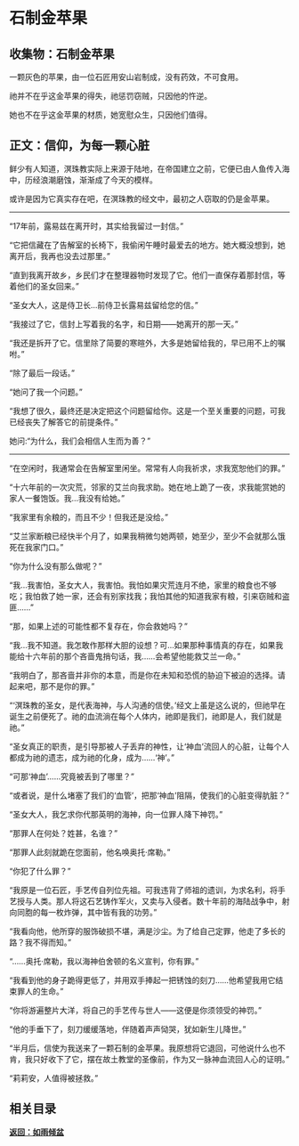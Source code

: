 # 石制金苹果

## 收集物：石制金苹果

一颗灰色的苹果，由一位石匠用安山岩制成，没有药效，不可食用。

祂并不在乎这金苹果的得失，祂惩罚窃贼，只因他的忤逆。

她也不在乎这金苹果的材质，她宽慰众生，只因他们值得。

## 正文：信仰，为每一颗心脏

鲜少有人知道，溟珠教实际上来源于陆地，在帝国建立之前，它便已由人鱼传入海中，历经浪潮磨蚀，渐渐成了今天的模样。

或许是因为它真实存在吧，在溟珠教的经文中，最初之人窃取的仍是金苹果。

---

“17年前，露易兹在离开时，其实给我留过一封信。”

“它把信藏在了告解室的长椅下，我偷闲午睡时最爱去的地方。她大概没想到，她离开后，我再也没去过那里。”

“直到我离开故乡，乡民们才在整理器物时发现了它。他们一直保存着那封信，等着他们的圣女回来。”

“圣女大人，这是侍卫长…前侍卫长露易兹留给您的信。”

“我接过了它，信封上写着我的名字，和日期——她离开的那一天。”

“我还是拆开了它。信里除了简要的寒暄外，大多是她留给我的，早已用不上的嘱咐。”

“除了最后一段话。”

“她问了我一个问题。”

“我想了很久，最终还是决定把这个问题留给你。这是一个至关重要的问题，可我已经丧失了解答它的前提条件。”

她问:“为什么，我们会相信人生而为善？”

---

“在空闲时，我通常会在告解室里闲坐。常常有人向我祈求，求我宽恕他们的罪。”

“十六年前的一次灾荒，邻家的艾兰向我求助。她在地上跪了一夜，求我能赏她的家人一餐饱饭。我…我没有给她。”

“我家里有余粮的，而且不少！但我还是没给。”

“艾兰家断粮已经快半个月了，如果我稍微匀她两顿，她至少，至少不会就那么饿死在我家门口。”

“你为什么没有那么做呢？”

“我…我害怕，圣女大人，我害怕。我怕如果灾荒连月不绝，家里的粮食也不够吃；我怕救了她一家，还会有别家找我；我怕其他的知道我家有粮，引来窃贼和盗匪……”

“那，如果上述的可能性都不复存在，你会救她吗？”

“我…我不知道。我怎敢作那样大胆的设想？可…如果那种事情真的存在，如果我能给十六年前的那个吝啬鬼捎句话，我……会希望他能救艾兰一命。”

“我明白了，那吝啬并非你的本意，而是你在未知和恐慌的胁迫下被迫的选择。请起来吧，那不是你的罪。”

“‘溟珠教的圣女，是代表海神，与人沟通的信使。’经文上虽是这么说的，但祂早在诞生之前便死了。祂的血流淌在每个人体内，祂即是我们，祂即是人，我们就是祂。”

“圣女真正的职责，是引导那被人子丢弃的神性，让‘神血’流回人的心脏，让每个人都成为祂的遗志，成为祂的化身，成为……‘神’。”

“可那‘神血’……究竟被丢到了哪里？”

“或者说，是什么堵塞了我们的‘血管’，把那‘神血’阻隔，使我们的心脏变得肮脏？”

“圣女大人，我乞求你代那英明的海神，向一位罪人降下神罚。”

“那罪人在何处？姓甚，名谁？”

“那罪人此刻就跪在您面前，他名唤奥托·席勒。”

“你犯了什么罪？”

“我原是一位石匠，手艺传自列位先祖。可我违背了师祖的遗训，为求名利，将手艺授与人类。那人将这石艺铸作军火，又卖与入侵者。数十年前的海陆战争中，射向同胞的每一枚炸弹，其中皆有我的功劳。”

“我看向他，他所穿的服饰破损不堪，满是沙尘。为了给自己定罪，他走了多长的路？我不得而知。”

“……奥托·席勒，我以海神伯舍顿的名义宣判，你有罪。”

“我看到他的身子跪得更低了，并用双手捧起一把锈蚀的刻刀……他希望我用它结束罪人的生命。”

“你将游遍整片大洋，将自己的手艺传与世人——这便是你须领受的神罚。”

“他的手垂下了，刻刀缓缓落地，伴随着声声恸哭，犹如新生儿降世。”

“半月后，信使为我送来了一颗石制的金苹果。我原想将它退回，可他说什么也不肯，我只好收下了它，摆在故土教堂的圣像前，作为又一脉神血流回人心的证明。”

“莉莉安，人值得被拯救。”

## 相关目录

**[返回：如雨倾盆](7.1：如雨倾盆.md)**
